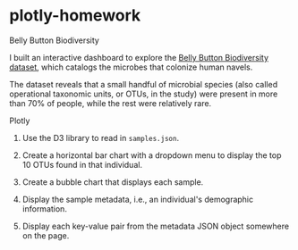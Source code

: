 # plotly-homework

Belly Button Biodiversity

I built an interactive dashboard to explore the [Belly Button Biodiversity dataset](http://robdunnlab.com/projects/belly-button-biodiversity/), which catalogs the microbes that colonize human navels.

The dataset reveals that a small handful of microbial species (also called operational taxonomic units, or OTUs, in the study) were present in more than 70% of people, while the rest were relatively rare.


 Plotly

1. Use the D3 library to read in `samples.json`.

2. Create a horizontal bar chart with a dropdown menu to display the top 10 OTUs found in that individual.

3. Create a bubble chart that displays each sample.

4. Display the sample metadata, i.e., an individual's demographic information.

5. Display each key-value pair from the metadata JSON object somewhere on the page.





